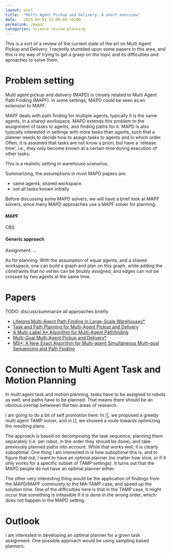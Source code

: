```yaml
---
layout: post
title:  "Multi Agent Pickup and Delivery: A short overview"
date:   2023-09-01 12:00:00 +0200
permalink: /mapd/
categories: science review planning
---
```


This is a sort of a review of the current state of the art on Multi Agent Pickup and Delivery.
I recently stumbled upon some papers in this area, and this is my way of trying to get a grasp on the topic and its difficulties and aproaches to solve them.

# Problem setting
Multi agent pickup and delivery (MAPD) is closely related to Multi Agent Path Finding (MAPF).
In some settings, MAPD could be seen as en extension to MAPF.

MAPF deals with path finding for multiple agents, typically it is the same agents, in a shared workspace.
MAPD extends this problem to the assignment of tasks to agents, and finding paths for it.
MAPD is also typically interested in settings with more tasks than agents, such that a planner needs to decide how to assign tasks to agents and in which order.
Often, it is assumed that tasks are not know a priori, but have a 'release time', i.e., they only become known at a certain time during execution of other tasks.

This is a realistic setting in warehouse scenarios.

Summarizing, the assumptions in most MAPD papers are:

- same agents, shared workspace
- not all tasks known initially

Before discussing some MAPD solvers, we will have a brief look at MAPF solvers, since many MAPD approaches use a MAPF solver for planning.

#### MAPF
CBS

#### Generic approach
Assignment:
...

As for planning: 
With the assumption of equal agents, and a shared workspace, one can build a graph and plan on this graph, while adding the constraints that no vertex can be doubly assigned, and edges can not be crossed by two agents at the same time.


# Papers
TODO: discuss/summarize all approaches briefly

- [Lifelong Multi-Agent Path Finding in Large-Scale Warehouses*](https://arxiv.org/pdf/2005.07371.pdf)
- [Task and Path Planning for Multi-Agent Pickup and Delivery](http://idm-lab.org/bib/abstracts/papers/aamas19a.pdf)
- [A Multi-Label A* Algorithm for Multi-Agent Pathfinding](https://ojs.aaai.org/index.php/ICAPS/article/view/3474/3342)
- [Multi-Goal Multi-Agent Pickup and Delivery*](https://arxiv.org/pdf/2208.01223.pdf)
- [MS*: A New Exact Algorithm for Multi-agent Simultaneous Multi-goal Sequencing and Path Finding](https://arxiv.org/pdf/2103.09979.pdf)

# Connection to Multi Agent Task and Motion Planning
In multi agent task and motion planning, tasks have to be assigned to robots as well, and paths have to be planned.
That means there should be an obvious overlap betweeen the two areas of research.

I am going to do a bit of self promotion here: In [], we proposed a greedy multi agent TAMP solver, and in [], we showed a route towards optimizing the resulting plans.

The approach is based on decomposing the task sequence, planning them separately (i.e. per robot, in the order they should be done), and take previously planned paths into account.
While that works well, it is clearly suboptimal. 
One thing I am interested in is how suboptimal this is, and to figure that out, I want to have an optimal planner (no matter how slow, or if it only works for a specific subset of TAMP settings).
It turns out that the MAPD people do not have an optimal planner either.

The other very interesting thing would be the application of findings from the MAPD/MAPF community to the MA-TAMP case, and speed up the solution time.
One of the difficulties here is that in the TAMP case, it might occur that something is infeasible if it is done in the wrong order, which does not happen in the MAPD setting.

# Outlook
I am interested in developing an optimal planner for a given task assignment.
One possible approach would be using sampling based planners.

